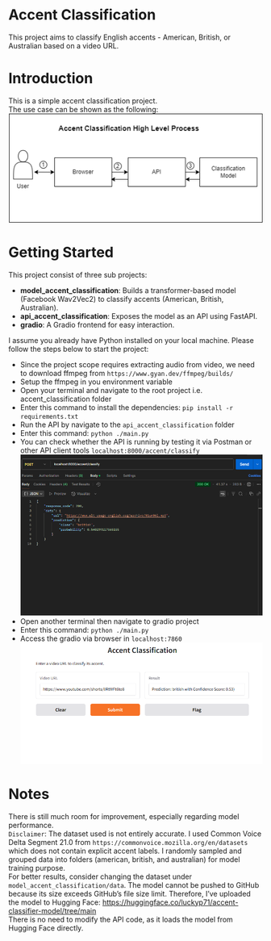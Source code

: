 # Accent Classification
This project aims to classify English accents - American, British, or Australian based on a video URL.

# Introduction
This is a simple accent classification project.<br/>
The use case can be shown as the following:<br/>
![flow](./assets/accent_classification_use_case.png)

# Getting Started
This project consist of three sub projects:<br/>
- **model_accent_classification**: Builds a transformer-based model (Facebook Wav2Vec2) to classify accents (American, British, Australian).
- **api_accent_classification**: Exposes the model as an API using FastAPI.
- **gradio**: A Gradio frontend for easy interaction.

I assume you already have Python installed on your local machine. Please follow the steps below to start the project:
- Since the project scope requires extracting audio from video, we need to download ffmpeg from `https://www.gyan.dev/ffmpeg/builds/`
- Setup the ffmpeg in you environment variable
- Open your terminal and navigate to the root project i.e. accent_classification folder
- Enter this command to install the dependencies: `pip install -r requirements.txt`
- Run the API by navigate to the `api_accent_classification` folder
- Enter this command: `python ./main.py`
- You can check whether the API is running by testing it via Postman or other API client tools `localhost:8000/accent/classify`
![api_test_postman](./assets/postman_test.png)
- Open another terminal then navigate to gradio project
- Enter this command: ``python ./main.py``
- Access the gradio via browser in ``localhost:7860``
![gradio](./assets/gradio.png)

# Notes
There is still much room for improvement, especially regarding model performance.<br/>
`Disclaimer`: The dataset used is not entirely accurate. I used Common Voice Delta Segment 21.0 from `https://commonvoice.mozilla.org/en/datasets` <br/>
which does not contain explicit accent labels. I randomly sampled and grouped data into folders (american, british, and australian) for model training purpose. <br/>
For better results, consider changing the dataset under `model_accent_classification/data`.
The model cannot be pushed to GitHub because its size exceeds GitHub’s file size limit. Therefore, I’ve uploaded the model to Hugging Face: https://huggingface.co/luckyp71/accent-classifier-model/tree/main <br/>
There is no need to modify the API code, as it loads the model from Hugging Face directly.